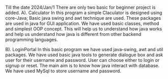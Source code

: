 Till the date 2024/Jan/1 There are only two basic for beginner project is added.
A). Calculator
  In this program a simple Claculator is designed using core-Java;
  Basic java swing and awt technique are used. These packages are used in java for GUI application.
  We have used basic classes, method and simplest OOP concept.
  This will help us to understand how java works and help us understand how java is different from other backend programming languages.

B). LoginPortal
  In this basic program we have used java-swing, awt and util packages.
  We have used basic java tools to generate dialogue box and ask user for their username and password.
  User can choose either to login or signup or reset. 
  The main aim is to know how java interact with database.
  We have used MySql to store username and password.
  
